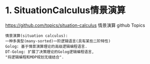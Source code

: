 






# 1. SituationCalculus情景演算

https://github.com/topics/situation-calculus 情景演算 github Topics


    情景演算(situation calculus): 
    一种多类型(many-sorted)一阶逻辑语言(具有某些二阶特性)  
    Golog: 基于情景演算理论的高级逻辑编程语言.  
    DT-Golog: 扩展了决策理论的Golog逻辑编程语言, 
    "将逻辑编程和MDP规划无缝结合".













